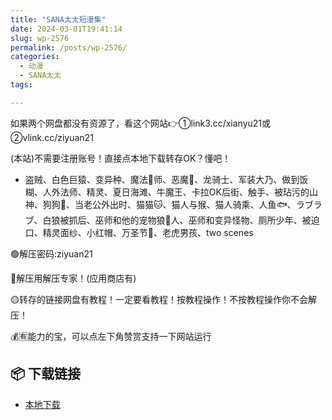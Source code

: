 ```yaml
---
title: "SANA太太短漫集"
date: 2024-03-01T19:41:14
slug: wp-2576
permalink: /posts/wp-2576/
categories:
  - 动漫
  - SANA太太
tags:

---
```


如果两个网盘都没有资源了，看这个网站👉①link3.cc/xianyu21或②vlink.cc/ziyuan21

(本站)不需要注册账号！直接点本地下载转存OK？懂吧！

*   盗贼、白色巨猿、变异种、魔法🔮师、恶魔👿、龙骑士、军装大乃、做到饭糊、人外法师、精灵、夏日海滩、牛魔王、卡拉OK后街、触手、被玷污的山神、狗狗🐶、当老公外出时、猫猫🐱、猫人与猴、猫人骑乘、人鱼🐟、ラブラブ、白狼被抓后、巫师和他的宠物狼🐺人、巫师和变异怪物、厕所少年、被迫口、精灵面纱、小红帽、万圣节🎃、老虎男孩、two scenes

🟢解压密码:ziyuan21

🔵解压用解压专家！(应用商店有)

🟡转存的链接网盘有教程！一定要看教程！按教程操作！不按教程操作你不会解压！

💰🈶能力的宝，可以点左下角赞赏支持一下网站运行

## 📦 下载链接
- [本地下载](https://blziyuan21.com/pay-download/2576?key=250e362a92&down_id=0)

